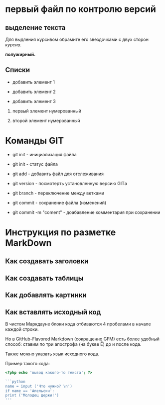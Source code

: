 # первый файл по контролю версий

## выделение текста 

Для выдления курсивом обрамите его звездочками с двух сторон *курсив.*

**полужирный.**

## Списки

* добавить элемент 1

* добавить элемент 2

* добавить элемент 3

1. первый элемент нумерованный 

2. второй элемент нумерованный 

# Команды  GIT

* git init - инициализация файла

* git init - статус файла

* git add - добавить файл для отслеживания 

* git version - посмотерть установленную версию GITа

* git branch - переключение между ветками

* git commit - сохранение файла (изменений)

* git commit -m "coment" - доабавление комментария при сохранении 

# Инструкция по разметке MarkDown

## Как создавать заголовки


## Как создавать таблицы


## Как добавлять картинки


## Как вставлять исходный код

В чистом Маркдауне блоки кода отбиваются 4 пробелами в
начале каждой строки.

Но в GitHub-Flavored Markdown (сокращенно GFM) есть
более удобный способ: ставим по три апострофа (на букве
Ё) до и после кода. 

Также можно указать язык исходного
кода. 

Пример такого кода:

```php
<?php echo 'вывод какого-то текста'; ?> 

```python
name = input ('Что нужно? \n') 
if name == 'Апельсин':
print ('Молодец держи!')
'''